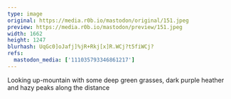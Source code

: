 ```yaml
---
type: image
original: https://media.r0b.io/mastodon/original/151.jpeg
preview: https://media.r0b.io/mastodon/preview/151.jpeg
width: 1662
height: 1247
blurhash: UqGc0]oJafj]%jR+Rkj[x]R.WCj?t5fiWCj?
refs:
  mastodon_media: ['111035793346861217']
---
```


Looking up-mountain with some deep green grasses, dark purple heather and hazy peaks along the distance 
